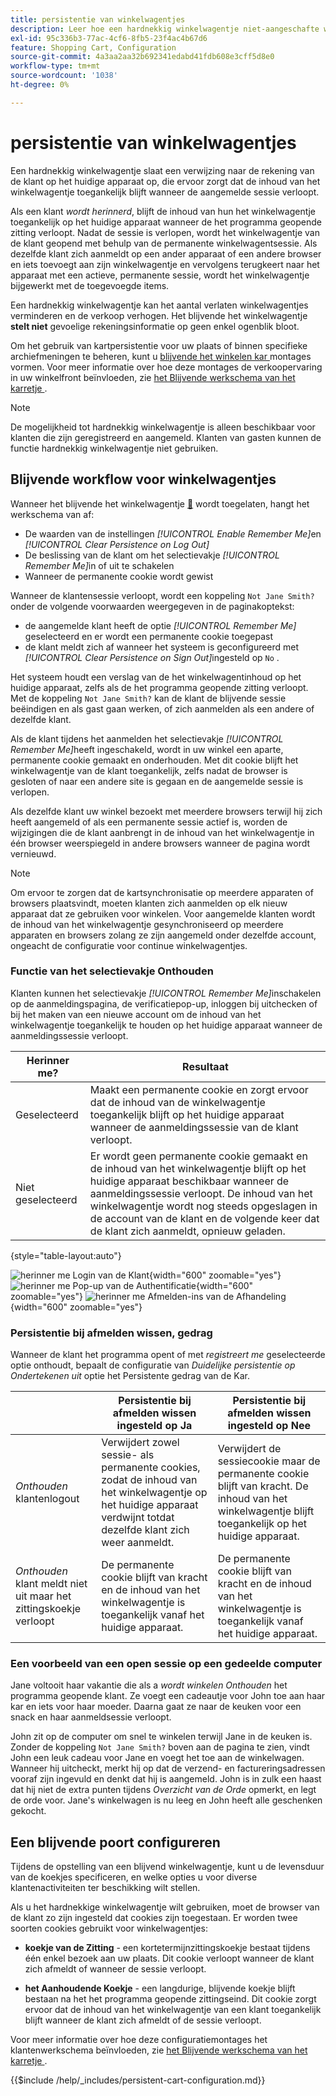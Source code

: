 ```yaml
---
title: persistentie van winkelwagentjes
description: Leer hoe een hardnekkig winkelwagentje niet-aangeschafte winkelartikelen bijhoudt en de informatie voor het volgende bezoek van de klant opslaat.
exl-id: 95c336b3-77ac-4cf6-8fb5-23f4ac4b67d6
feature: Shopping Cart, Configuration
source-git-commit: 4a3aa2aa32b692341edabd41fdb608e3cff5d8e0
workflow-type: tm+mt
source-wordcount: '1038'
ht-degree: 0%

---
```


# persistentie van winkelwagentjes

Een hardnekkig winkelwagentje slaat een verwijzing naar de rekening van de klant op het huidige apparaat op, die ervoor zorgt dat de inhoud van het winkelwagentje toegankelijk blijft wanneer de aangemelde sessie verloopt.

Als een klant _wordt herinnerd_, blijft de inhoud van hun het winkelwagentje toegankelijk op het huidige apparaat wanneer de het programma geopende zitting verloopt. Nadat de sessie is verlopen, wordt het winkelwagentje van de klant geopend met behulp van de permanente winkelwagentsessie. Als dezelfde klant zich aanmeldt op een ander apparaat of een andere browser en iets toevoegt aan zijn winkelwagentje en vervolgens terugkeert naar het apparaat met een actieve, permanente sessie, wordt het winkelwagentje bijgewerkt met de toegevoegde items.

Een hardnekkig winkelwagentje kan het aantal verlaten winkelwagentjes verminderen en de verkoop verhogen. Het blijvende het winkelwagentje **stelt niet** gevoelige rekeningsinformatie op geen enkel ogenblik bloot.

Om het gebruik van kartpersistentie voor uw plaats of binnen specifieke archiefmeningen te beheren, kunt u [ blijvende het winkelen kar ](#configure-a-persistent-cart) montages vormen. Voor meer informatie over hoe deze montages de verkoopervaring in uw winkelfront beïnvloeden, zie [ het Blijvende werkschema van het karretje ](#persistent-cart-workflow).

>[!NOTE]
>
>De mogelijkheid tot hardnekkig winkelwagentje is alleen beschikbaar voor klanten die zijn geregistreerd en aangemeld. Klanten van gasten kunnen de functie hardnekkig winkelwagentje niet gebruiken.

## Blijvende workflow voor winkelwagentjes

Wanneer het blijvende het winkelwagentje [&#128279;](#configure-a-persistent-cart) wordt toegelaten, hangt het werkschema van af:

- De waarden van de instellingen _[!UICONTROL Enable Remember Me]_&#x200B;en&#x200B;_[!UICONTROL Clear Persistence on Log Out]_
- De beslissing van de klant om het selectievakje _[!UICONTROL Remember Me]_&#x200B;in of uit te schakelen
- Wanneer de permanente cookie wordt gewist

Wanneer de klantensessie verloopt, wordt een koppeling `Not Jane Smith?` onder de volgende voorwaarden weergegeven in de paginakoptekst:
- de aangemelde klant heeft de optie _[!UICONTROL Remember Me]_&#x200B;geselecteerd en er wordt een permanente cookie toegepast
- de klant meldt zich af wanneer het systeem is geconfigureerd met _[!UICONTROL Clear Persistence on Sign Out]_&#x200B;ingesteld op `No` .

Het systeem houdt een verslag van de het winkelwagentinhoud op het huidige apparaat, zelfs als de het programma geopende zitting verloopt. Met de koppeling `Not Jane Smith?` kan de klant de blijvende sessie beëindigen en als gast gaan werken, of zich aanmelden als een andere of dezelfde klant.

Als de klant tijdens het aanmelden het selectievakje _[!UICONTROL Remember Me]_&#x200B;heeft ingeschakeld, wordt in uw winkel een aparte, permanente cookie gemaakt en onderhouden. Met dit cookie blijft het winkelwagentje van de klant toegankelijk, zelfs nadat de browser is gesloten of naar een andere site is gegaan en de aangemelde sessie is verlopen.

Als dezelfde klant uw winkel bezoekt met meerdere browsers terwijl hij zich heeft aangemeld of als een permanente sessie actief is, worden de wijzigingen die de klant aanbrengt in de inhoud van het winkelwagentje in één browser weerspiegeld in andere browsers wanneer de pagina wordt vernieuwd.

>[!NOTE]
>
>Om ervoor te zorgen dat de kartsynchronisatie op meerdere apparaten of browsers plaatsvindt, moeten klanten zich aanmelden op elk nieuw apparaat dat ze gebruiken voor winkelen. Voor aangemelde klanten wordt de inhoud van het winkelwagentje gesynchroniseerd op meerdere apparaten en browsers zolang ze zijn aangemeld onder dezelfde account, ongeacht de configuratie voor continue winkelwagentjes.

### Functie van het selectievakje Onthouden

Klanten kunnen het selectievakje _[!UICONTROL Remember Me]_&#x200B;inschakelen op de aanmeldingspagina, de verificatiepop-up, inloggen bij uitchecken of bij het maken van een nieuwe account om de inhoud van het winkelwagentje toegankelijk te houden op het huidige apparaat wanneer de aanmeldingssessie verloopt.

| Herinner me? | Resultaat |
| ------------ |  ------ |
| Geselecteerd | Maakt een permanente cookie en zorgt ervoor dat de inhoud van de winkelwagentje toegankelijk blijft op het huidige apparaat wanneer de aanmeldingssessie van de klant verloopt. |
| Niet geselecteerd | Er wordt geen permanente cookie gemaakt en de inhoud van het winkelwagentje blijft op het huidige apparaat beschikbaar wanneer de aanmeldingssessie verloopt. De inhoud van het winkelwagentje wordt nog steeds opgeslagen in de account van de klant en de volgende keer dat de klant zich aanmeldt, opnieuw geladen. |

{style="table-layout:auto"}

![ herinner me Login van de Klant ](./assets/remember-me-customer-login.png){width="600" zoomable="yes"}
![ herinner me Pop-up van de Authentificatie ](./assets/remember-me-authentication-pop-up.png){width="600" zoomable="yes"}
![ herinner me Afmelden-ins van de Afhandeling ](./assets/remember-me-checkout-sign-ins.png){width="600" zoomable="yes"}

### Persistentie bij afmelden wissen, gedrag

Wanneer de klant het programma opent of met _registreert me_ geselecteerde optie onthoudt, bepaalt de configuratie van _Duidelijke persistentie op Ondertekenen uit_ optie het Persistente gedrag van de Kar.

|  | Persistentie bij afmelden wissen ingesteld op Ja | Persistentie bij afmelden wissen ingesteld op Nee |
| ------ | ------ | ------ |
| _Onthouden_ klantenlogout | Verwijdert zowel sessie- als permanente cookies, zodat de inhoud van het winkelwagentje op het huidige apparaat verdwijnt totdat dezelfde klant zich weer aanmeldt. | Verwijdert de sessiecookie maar de permanente cookie blijft van kracht. De inhoud van het winkelwagentje blijft toegankelijk op het huidige apparaat. |
| _Onthouden_ klant meldt niet uit maar het zittingskoekje verloopt | De permanente cookie blijft van kracht en de inhoud van het winkelwagentje is toegankelijk vanaf het huidige apparaat. | De permanente cookie blijft van kracht en de inhoud van het winkelwagentje is toegankelijk vanaf het huidige apparaat. |

### Een voorbeeld van een open sessie op een gedeelde computer

Jane voltooit haar vakantie die als a _wordt winkelen Onthouden_ het programma geopende klant. Ze voegt een cadeautje voor John toe aan haar kar en iets voor haar moeder. Daarna gaat ze naar de keuken voor een snack en haar aanmeldsessie verloopt.

John zit op de computer om snel te winkelen terwijl Jane in de keuken is. Zonder de koppeling `Not Jane Smith?` boven aan de pagina te zien, vindt John een leuk cadeau voor Jane en voegt het toe aan de winkelwagen. Wanneer hij uitcheckt, merkt hij op dat de verzend- en factureringsadressen vooraf zijn ingevuld en denkt dat hij is aangemeld. John is in zulk een haast dat hij niet de extra punten tijdens _Overzicht van de Orde_ opmerkt, en legt de orde voor. Jane&#39;s winkelwagen is nu leeg en John heeft alle geschenken gekocht.

## Een blijvende poort configureren

Tijdens de opstelling van een blijvend winkelwagentje, kunt u de levensduur van de koekjes specificeren, en welke opties u voor diverse klantenactiviteiten ter beschikking wilt stellen.

Als u het hardnekkige winkelwagentje wilt gebruiken, moet de browser van de klant zo zijn ingesteld dat cookies zijn toegestaan. Er worden twee soorten cookies gebruikt voor winkelwagentjes:

- **koekje van de Zitting** - een kortetermijnzittingskoekje bestaat tijdens één enkel bezoek aan uw plaats. Dit cookie verloopt wanneer de klant zich afmeldt of wanneer de sessie verloopt.

- **het Aanhoudende Koekje** - een langdurige, blijvende koekje blijft bestaan na het het programma geopende zittingseind. Dit cookie zorgt ervoor dat de inhoud van het winkelwagentje van een klant toegankelijk blijft wanneer de klant zich afmeldt of de sessie verloopt.

Voor meer informatie over hoe deze configuratiemontages het klantenwerkschema beïnvloeden, zie [ het Blijvende werkschema van het karretje ](#persistent-cart-workflow).

{{$include /help/_includes/persistent-cart-configuration.md}}

<!-- Last updated from includes: 2024-10-31 10:02:14 -->
